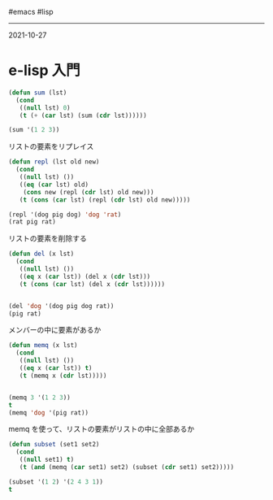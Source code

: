 #emacs #lisp 

---
2021-10-27


# e-lisp 入門

```lisp
(defun sum (lst)
  (cond
   ((null lst) 0)
   (t (+ (car lst) (sum (cdr lst))))))

(sum '(1 2 3))
```

リストの要素をリプレイス
```lisp
(defun repl (lst old new)
  (cond
   ((null lst) ())
   ((eq (car lst) old)
    (cons new (repl (cdr lst) old new)))
   (t (cons (car lst) (repl (cdr lst) old new)))))

(repl '(dog pig dog) 'dog 'rat)
(rat pig rat)
```

リストの要素を削除する

```lisp
(defun del (x lst)
  (cond
   ((null lst) ())
   ((eq x (car lst)) (del x (cdr lst)))
   (t (cons (car lst) (del x (cdr lst))))))


(del 'dog '(dog pig dog rat))
(pig rat)
```

メンバーの中に要素があるか

```lisp
(defun memq (x lst)
  (cond
   ((null lst) ())
   ((eq x (car lst)) t)
   (t (memq x (cdr lst)))))


(memq 3 '(1 2 3))
t
(memq 'dog '(pig rat))
```

memq を使って、リストの要素がリストの中に全部あるか

```lisp
(defun subset (set1 set2)
  (cond
   ((null set1) t)
   (t (and (memq (car set1) set2) (subset (cdr set1) set2)))))

(subset '(1 2) '(2 4 3 1))
t
```
